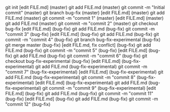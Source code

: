 git init 
[edit FILE.md] (master)
git add FILE.md (master)
git commit -m "Initial commit" (master)
git branch bug-fix (master)
[edit FILE.md] (master)
git add FILE.md (master)
git commit -m "commit 1" (master)
[edit FILE.md] (master)
git add FILE.md (master)
git commit -m "commit 2" (master)
git checkout bug-fix
[edit FILE.md] (bug-fix)
git add FILE.md (bug-fix)
git commit -m "commit 3" (bug-fix)
[edit FILE.md] (bug-fix)
git add FILE.md (bug-fix)
git commit -m "commit 4" (bug-fix)
git branch bug-fix-experimental (bug-fix)
git merge master (bug-fix)
[edit FILE.md, fix conflict] (bug-fix)
git add FILE.md (bug-fix)
git commit -m "commit 5" (bug-fix)
[edit FILE.md] (bug-fix)
git add FILE.md (bug-fix)
git commit -m "commit 6" (bug-fix)
git checkout bug-fix-experimental (bug-fix)
[edit FILE.md] (bug-fix-experimental)
git add FILE.md (bug-fix-experimental)
git commit -m "commit 7" (bug-fix-experimental)
[edit FILE.md] (bug-fix-experimental)
git add FILE.md (bug-fix-experimental)
git commit -m "commit 8" (bug-fix-experimental)
[edit FILE.md] (bug-fix-experimental)
git add FILE.md (bug-fix-experimental)
git commit -m "commit 9" (bug-fix-experimental)
[edit FILE.md] (bug-fix)
git add FILE.md (bug-fix)
git commit -m "commit 11" (bug-fix)
[edit FILE.md] (bug-fix)
git add FILE.md (bug-fix)
git commit -m "commit 12" (bug-fix)
